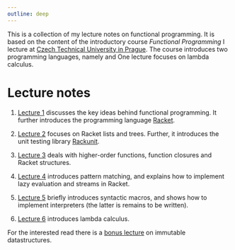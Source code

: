 ```yaml
---
outline: deep
---
```



This is a collection of my lecture notes on functional programming. 
It is based on the content of the introductory course *Functional Programming* I lecture at 
[Czech Technical University in Prague](https://www.cvut.cz).
The course introduces two programming languages, namely 
and 
One lecture focuses on lambda calculus.

# Lecture notes

1. [Lecture 1](lecture01) discusses the key ideas behind functional programming. It further
   introduces the programming language [Racket](https://racket-lang.org/).

2. [Lecture 2](lecture02) focuses on Racket lists and trees. Further, it introduces the unit testing
   library [Rackunit](https://docs.racket-lang.org/rackunit/index.html).

3. [Lecture 3](lecture03) deals with higher-order functions, function closures and Racket structures.

4. [Lecture 4](lecture04) introduces pattern matching, and explains how to implement lazy
   evaluation and streams in Racket.

5. [Lecture 5](lecture05) briefly introduces syntactic macros, and shows how to implement
   interpreters (the latter is remains to be written).

6. [Lecture 6](lecture06) introduces lambda calculus.

For the interested read there is a [bonus lecture](lecture-bonus) on immutable datastructures.

